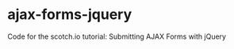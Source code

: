 ajax-forms-jquery
=================

Code for the scotch.io tutorial: Submitting AJAX Forms with jQuery
